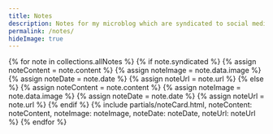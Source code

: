 ```yaml
---
title: Notes
description: Notes for my microblog which are syndicated to social media platforms.
permalink: /notes/
hideImage: true
---
```


<div class="max-w-full mx-auto py-4 grid grid-cols-1">
{% for note in collections.allNotes %}
{% if note.syndicated %}
{% assign noteContent = note.content %}
{% assign noteImage = note.data.image %}
{% assign noteDate = note.date %}
{% assign noteUrl = note.url %}
{% else %}
{% assign noteContent = note.content %}
{% assign noteImage = note.data.image %}
{% assign noteDate = note.date %}
{% assign noteUrl = note.url %}
{% endif %}
{% include partials/noteCard.html, noteContent: noteContent, noteImage: noteImage, noteDate: noteDate, noteUrl: noteUrl %}
{% endfor %}
</div>

